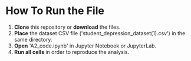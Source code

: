 # How To Run the File

1. **Clone** this repository or **download** the files.
2. **Place** the dataset CSV file ('student_depression_dataset(1).csv') in the same directory.
3. **Open** 'A2_code.ipynb' in Jupyter Notebook or JupyterLab.
4. **Run all cells** in order to reproduce the analysis.
